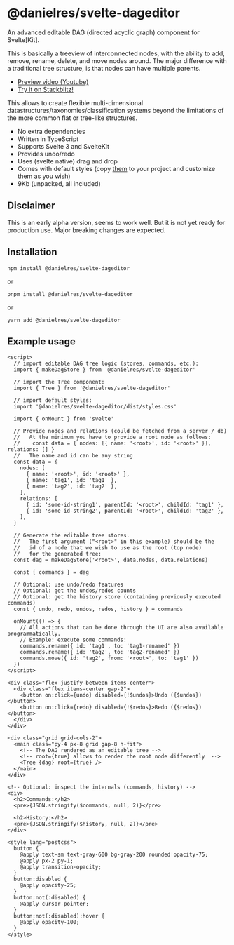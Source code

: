 # @danielres/svelte-dageditor

An advanced editable DAG (directed acyclic graph) component for Svelte[Kit].

This is basically a treeview of interconnected nodes, with the ability to add, remove, rename, delete, and move nodes around. The major difference with a traditional tree structure, is that nodes can have multiple parents.

- [Preview video (Youtube)](https://www.youtube.com/watch?v=HDXNwqDPwAs)
- [Try it on Stackblitz!](https://stackblitz.com/edit/svelte-dageditor?file=src/App.svelte)

This allows to create flexible multi-dimensional datastructures/taxonomies/classification systems beyond the limitations of the more common flat or tree-like structures.

- No extra dependencies
- Written in TypeScript
- Supports Svelte 3 and SvelteKit
- Provides undo/redo
- Uses (svelte native) drag and drop
- Comes with default styles (copy [them](https://github.com/danielres/svelte-dageditor/blob/main/src/lib/components/tree.postcss) to your project and customize them as you wish)
- 9Kb (unpacked, all included)

## Disclaimer

This is an early alpha version, seems to work well. But it is not yet ready for production use.
Major breaking changes are expected.

## Installation

`npm install @danielres/svelte-dageditor`

or

`pnpm install @danielres/svelte-dageditor`

or

`yarn add @danielres/svelte-dageditor`

## Example usage

```svelte
<script>
  // import editable DAG tree logic (stores, commands, etc.):
  import { makeDagStore } from '@danielres/svelte-dageditor'

  // import the Tree component:
  import { Tree } from '@danielres/svelte-dageditor'

  // import default styles:
  import '@danielres/svelte-dageditor/dist/styles.css'

  import { onMount } from 'svelte'

  // Provide nodes and relations (could be fetched from a server / db)
  //   At the minimum you have to provide a root node as follows:
  //    const data = { nodes: [{ name: '<root>', id: '<root>' }], relations: [] }
  //   The name and id can be any string
  const data = {
    nodes: [
      { name: '<root>', id: '<root>' },
      { name: 'tag1', id: 'tag1' },
      { name: 'tag2', id: 'tag2' },
    ],
    relations: [
      { id: 'some-id-string1', parentId: '<root>', childId: 'tag1' },
      { id: 'some-id-string2', parentId: '<root>', childId: 'tag2' },
    ],
  }

  // Generate the editable tree stores.
  //   The first argument ("<root>" in this example) should be the
  //   id of a node that we wish to use as the root (top node)
  //   for the generated tree:
  const dag = makeDagStore('<root>', data.nodes, data.relations)

  const { commands } = dag

  // Optional: use undo/redo features
  // Optional: get the undos/redos counts
  // Optional: get the history store (containing previously executed commands)
  const { undo, redo, undos, redos, history } = commands

  onMount(() => {
    // All actions that can be done through the UI are also available programmatically.
    // Example: execute some commands:
    commands.rename({ id: 'tag1', to: 'tag1-renamed' })
    commands.rename({ id: 'tag2', to: 'tag2-renamed' })
    commands.move({ id: 'tag2', from: '<root>', to: 'tag1' })
  })
</script>

<div class="flex justify-between items-center">
  <div class="flex items-center gap-2">
    <button on:click={undo} disabled={!$undos}>Undo ({$undos})</button>
    <button on:click={redo} disabled={!$redos}>Redo ({$redos})</button>
  </div>
</div>

<div class="grid grid-cols-2">
  <main class="py-4 px-8 grid gap-8 h-fit">
    <!-- The DAG rendered as an editable tree -->
    <!-- root={true} allows to render the root node differently  -->
    <Tree {dag} root={true} />
  </main>
</div>

<!-- Optional: inspect the internals (commands, history) -->
<div>
  <h2>Commands:</h2>
  <pre>{JSON.stringify($commands, null, 2)}</pre>

  <h2>History:</h2>
  <pre>{JSON.stringify($history, null, 2)}</pre>
</div>

<style lang="postcss">
  button {
    @apply text-sm text-gray-600 bg-gray-200 rounded opacity-75;
    @apply px-2 py-1;
    @apply transition-opacity;
  }
  button:disabled {
    @apply opacity-25;
  }
  button:not(:disabled) {
    @apply cursor-pointer;
  }
  button:not(:disabled):hover {
    @apply opacity-100;
  }
</style>
```
